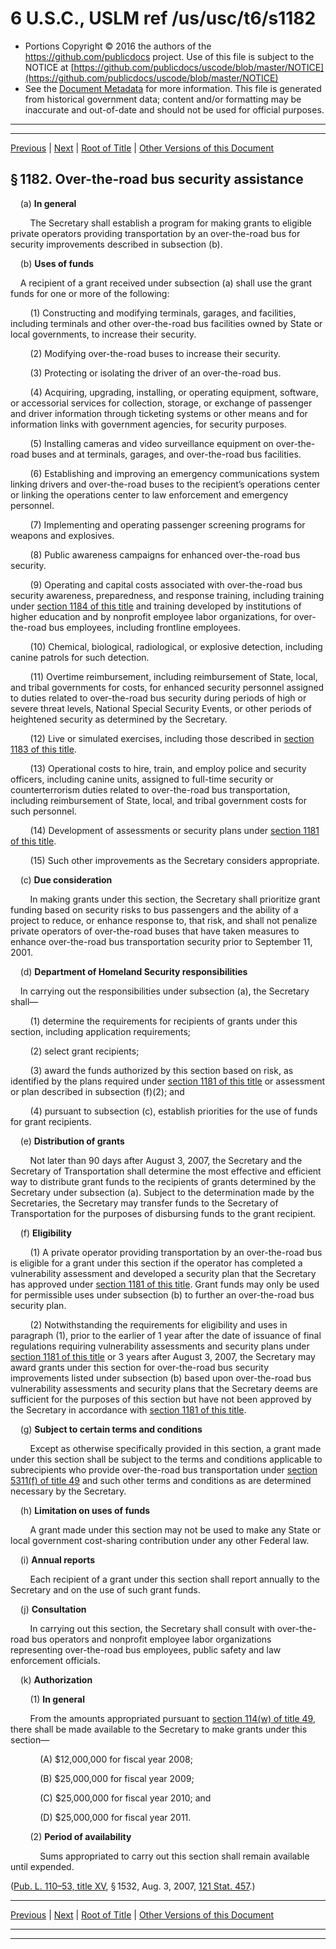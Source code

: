 ---
---

# 6 U.S.C., USLM ref /us/usc/t6/s1182

* Portions Copyright © 2016 the authors of the https://github.com/publicdocs project.
  Use of this file is subject to the NOTICE at [https://github.com/publicdocs/uscode/blob/master/NOTICE](https://github.com/publicdocs/uscode/blob/master/NOTICE)
* See the [Document Metadata](././../../../../../..//README.md) for more information.
  This file is generated from historical government data; content and/or formatting may be inaccurate and out-of-date and should not be used for official purposes.

----------
----------

[Previous](./../../../../../..//us/usc/t6/ch4/schIV/ptC/m__us_usc_t6_s1181.md) | [Next](./../../../../../..//us/usc/t6/ch4/schIV/ptC/m__us_usc_t6_s1183.md) | [Root of Title](./../../../../../../) | [Other Versions of this Document](https://publicdocs.github.io/go/links?ns=uslm&ref=%2Fus%2Fusc%2Ft6%2Fs1182)

## § 1182. Over-the-road bus security assistance

    (a) __In general__ 

        The Secretary shall establish a program for making grants to eligible private operators providing transportation by an over-the-road bus for security improvements described in subsection (b).

    (b) __Uses of funds__ 

    A recipient of a grant received under subsection (a) shall use the grant funds for one or more of the following:

        (1) Constructing and modifying terminals, garages, and facilities, including terminals and other over-the-road bus facilities owned by State or local governments, to increase their security.

        (2) Modifying over-the-road buses to increase their security.

        (3) Protecting or isolating the driver of an over-the-road bus.

        (4) Acquiring, upgrading, installing, or operating equipment, software, or accessorial services for collection, storage, or exchange of passenger and driver information through ticketing systems or other means and for information links with government agencies, for security purposes.

        (5) Installing cameras and video surveillance equipment on over-the-road buses and at terminals, garages, and over-the-road bus facilities.

        (6) Establishing and improving an emergency communications system linking drivers and over-the-road buses to the recipient’s operations center or linking the operations center to law enforcement and emergency personnel.

        (7) Implementing and operating passenger screening programs for weapons and explosives.

        (8) Public awareness campaigns for enhanced over-the-road bus security.

        (9) Operating and capital costs associated with over-the-road bus security awareness, preparedness, and response training, including training under [section 1184 of this title][/us/usc/t6/s1184] and training developed by institutions of higher education and by nonprofit employee labor organizations, for over-the-road bus employees, including frontline employees.

        (10) Chemical, biological, radiological, or explosive detection, including canine patrols for such detection.

        (11) Overtime reimbursement, including reimbursement of State, local, and tribal governments for costs, for enhanced security personnel assigned to duties related to over-the-road bus security during periods of high or severe threat levels, National Special Security Events, or other periods of heightened security as determined by the Secretary.

        (12) Live or simulated exercises, including those described in [section 1183 of this title][/us/usc/t6/s1183].

        (13) Operational costs to hire, train, and employ police and security officers, including canine units, assigned to full-time security or counterterrorism duties related to over-the-road bus transportation, including reimbursement of State, local, and tribal government costs for such personnel.

        (14) Development of assessments or security plans under [section 1181 of this title][/us/usc/t6/s1181].

        (15) Such other improvements as the Secretary considers appropriate.

    (c) __Due consideration__ 

        In making grants under this section, the Secretary shall prioritize grant funding based on security risks to bus passengers and the ability of a project to reduce, or enhance response to, that risk, and shall not penalize private operators of over-the-road buses that have taken measures to enhance over-the-road bus transportation security prior to September 11, 2001.

    (d) __Department of Homeland Security responsibilities__ 

    In carrying out the responsibilities under subsection (a), the Secretary shall—

        (1) determine the requirements for recipients of grants under this section, including application requirements;

        (2) select grant recipients;

        (3) award the funds authorized by this section based on risk, as identified by the plans required under [section 1181 of this title][/us/usc/t6/s1181] or assessment or plan described in subsection (f)(2); and

        (4) pursuant to subsection (c), establish priorities for the use of funds for grant recipients.

    (e) __Distribution of grants__ 

        Not later than 90 days after August 3, 2007, the Secretary and the Secretary of Transportation shall determine the most effective and efficient way to distribute grant funds to the recipients of grants determined by the Secretary under subsection (a). Subject to the determination made by the Secretaries, the Secretary may transfer funds to the Secretary of Transportation for the purposes of disbursing funds to the grant recipient.

    (f) __Eligibility__ 

        (1) A private operator providing transportation by an over-the-road bus is eligible for a grant under this section if the operator has completed a vulnerability assessment and developed a security plan that the Secretary has approved under [section 1181 of this title][/us/usc/t6/s1181]. Grant funds may only be used for permissible uses under subsection (b) to further an over-the-road bus security plan.

        (2) Notwithstanding the requirements for eligibility and uses in paragraph (1), prior to the earlier of 1 year after the date of issuance of final regulations requiring vulnerability assessments and security plans under [section 1181 of this title][/us/usc/t6/s1181] or 3 years after August 3, 2007, the Secretary may award grants under this section for over-the-road bus security improvements listed under subsection (b) based upon over-the-road bus vulnerability assessments and security plans that the Secretary deems are sufficient for the purposes of this section but have not been approved by the Secretary in accordance with [section 1181 of this title][/us/usc/t6/s1181].

    (g) __Subject to certain terms and conditions__ 

        Except as otherwise specifically provided in this section, a grant made under this section shall be subject to the terms and conditions applicable to subrecipients who provide over-the-road bus transportation under [section 5311(f) of title 49][/us/usc/t49/s5311/f] and such other terms and conditions as are determined necessary by the Secretary.

    (h) __Limitation on uses of funds__ 

        A grant made under this section may not be used to make any State or local government cost-sharing contribution under any other Federal law.

    (i) __Annual reports__ 

        Each recipient of a grant under this section shall report annually to the Secretary and on the use of such grant funds.

    (j) __Consultation__ 

        In carrying out this section, the Secretary shall consult with over-the-road bus operators and nonprofit employee labor organizations representing over-the-road bus employees, public safety and law enforcement officials.

    (k) __Authorization__ 

        (1) __In general__ 

        From the amounts appropriated pursuant to [section 114(w) of title 49][/us/usc/t49/s114/w], there shall be made available to the Secretary to make grants under this section—

            (A) $12,000,000 for fiscal year 2008;

            (B) $25,000,000 for fiscal year 2009;

            (C) $25,000,000 for fiscal year 2010; and

            (D) $25,000,000 for fiscal year 2011.

        (2) __Period of availability__ 

            Sums appropriated to carry out this section shall remain available until expended.

([Pub. L. 110–53, title XV][/us/pl/110/53/tXV], § 1532, Aug. 3, 2007, [121 Stat. 457][/us/stat/121/457].)

----------

[Previous](./../../../../../..//us/usc/t6/ch4/schIV/ptC/m__us_usc_t6_s1181.md) | [Next](./../../../../../..//us/usc/t6/ch4/schIV/ptC/m__us_usc_t6_s1183.md) | [Root of Title](./../../../../../../) | [Other Versions of this Document](https://publicdocs.github.io/go/links?ns=uslm&ref=%2Fus%2Fusc%2Ft6%2Fs1182)

----------
----------

[/us/usc/t6/s1184]: https://publicdocs.github.io/go/links?ns=uslm&ref=%2Fus%2Fusc%2Ft6%2Fs1184
[/us/usc/t6/s1183]: https://publicdocs.github.io/go/links?ns=uslm&ref=%2Fus%2Fusc%2Ft6%2Fs1183
[/us/usc/t6/s1181]: https://publicdocs.github.io/go/links?ns=uslm&ref=%2Fus%2Fusc%2Ft6%2Fs1181
[/us/usc/t6/s1181]: https://publicdocs.github.io/go/links?ns=uslm&ref=%2Fus%2Fusc%2Ft6%2Fs1181
[/us/usc/t6/s1181]: https://publicdocs.github.io/go/links?ns=uslm&ref=%2Fus%2Fusc%2Ft6%2Fs1181
[/us/usc/t6/s1181]: https://publicdocs.github.io/go/links?ns=uslm&ref=%2Fus%2Fusc%2Ft6%2Fs1181
[/us/usc/t6/s1181]: https://publicdocs.github.io/go/links?ns=uslm&ref=%2Fus%2Fusc%2Ft6%2Fs1181
[/us/usc/t49/s5311/f]: https://publicdocs.github.io/go/links?ns=uslm&ref=%2Fus%2Fusc%2Ft49%2Fs5311%2Ff
[/us/usc/t49/s114/w]: https://publicdocs.github.io/go/links?ns=uslm&ref=%2Fus%2Fusc%2Ft49%2Fs114%2Fw
[/us/pl/110/53/tXV]: https://publicdocs.github.io/go/links?ns=uslm&ref=%2Fus%2Fpl%2F110%2F53%2FtXV
[/us/stat/121/457]: https://publicdocs.github.io/go/links?ns=uslm&ref=%2Fus%2Fstat%2F121%2F457


